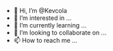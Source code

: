 - 👋 Hi, I’m @Kevcola
- 👀 I’m interested in ...
- 🌱 I’m currently learning ...
- 💞️ I’m looking to collaborate on ...
- 📫 How to reach me ...

<!---
Kevcola/Kevcola is a ✨ special ✨ repository because its `README.md` (this file) appears on your GitHub profile.
You can click the Preview link to take a look at your changes.
--->

